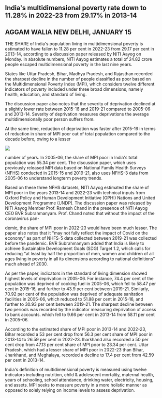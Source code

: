 ## India's multidimensional poverty rate down to 11.28% in 2022-23 from 29.17% in 2013-14

## AGGAM WALIA NEW DELHI, JANUARY 15

THE SHARE of India's population living in multidimensional poverty is estimated to have fallen to 11.28 per cent in 2022-23 from 29.17 per cent in 2013-14, according to a discussion paper released by NITI Aayog on Monday. In absolute numbers, NITI Aayog estimates a total of 24.82 crore people escaped multidimensional poverty in the last nine years.

States like Uttar Pradesh, Bihar, Madhya Pradesh, and Rajasthan recorded the sharpest decline in the number of people classified as poor based on the Multidimensional Poverty Index (MPI), which considers twelve different indicators of poverty included under three broad dimensions, namely health, education, and standard of living.

The discussion paper also notes that the severity of deprivation declined at a slightly lower rate between 2015-16 and 2019-21 compared to 2005-06 and 2013-14. Severity of deprivation measures deprivations the average multidimensionally poor person suffers from.

At the same time, reduction of deprivation was faster after 2015-16 in terms of reduction in share of MPI poor out of total population compared to the decade before, owing to a lesser

![](_page_0_Figure_6.jpeg)

number of years. In 2005-06, the share of MPI poor in India's total population was 55.34 per cent. The discussion paper, which uses previously released MPI data based on National Family Health Surveys (NFHS) conducted in 2015-15 and 2019-21, also uses NFHS-3 data from 2005-06 to understand longterm poverty trends.

Based on these three NFHS datasets, NITI Aayog estimated the share of MPI poor in the years 2013-14 and 2022-23 with technical inputs from Oxford Policy and Human Development Initiative (OPHI) Nations and United Development Programme (UNDP). The discussion paper was released by NITI Aayog Member Prof. Ramesh Chand in the presence of NITI Aayog CEO BVR Subrahmanyam. Prof. Chand noted that without the impact of the coronavirus pan-

demic, the share of MPI poor in 2022-23 would have been much lesser. The paper also notes that it "may not fully reflect the impact of Covid on the economy" as part of NHFS-5 data collected between 2019-21 was collected before the pandemic. BVR Subrahmanyam added that India is likely to achieve Sustainable Development Goals (SDG) Target 1.2, which calls for reducing "at least by half the proportion of men, women and children of all ages living in poverty in all its dimensions according to national definitions" much ahead of 2030.

As per the paper, indicators in the standard of living dimension showed highest levels of deprivation in 2005-06. For instance, 74.4 per cent of the population was deprived of cooking fuel in 2005-06, which fell to 58.47 per cent in 2015-16, and further to 43.9 per cent between 2019-21. Similarly, 70.92 per cent of the population was deprived of adequate sanitation facilities in 2005-06, which reduced to 51.88 per cent in 2015-16, and further to 30.93 per cent between 2019-21. The sharpest decline between two periods was recorded by the indicator measuring deprivation of access to bank accounts. which fell to 9.66 per cent in 2013-14 from 58.11 per cent in 2005-06.

According to the estimated share of MPI poor in 2013-14 and 2022-23, Bihar recorded a 53 per cent drop from 56.3 per cent share of MPI poor in 2013-14 to 26.59 per cent in 2022-23. lharkhand also recorded a 50 per cent drop from 47.13 per cent share of MPI poor to 23.34 per cent. Uttar Pradesh, which had a lesser share of MPI poor in 2022-23 than Bihar, Jharkhand, and Meghalaya, recorded a decline to 17.4 per cent from 42.59 per cent in 2013-14.

India's definition of multidimensional poverty is measured using twelve indicators including nutrition, child & adolescent mortality, maternal health, years of schooling, school attendance, drinking water, electricity, housing, and assets. MPI seeks to measure poverty in a more holistic manner as opposed to solely relying on income levels to assess deprivation.